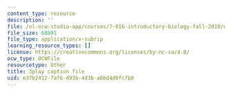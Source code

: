 ```yaml
---
content_type: resource
description: ''
file: /ol-ocw-studio-app/courses/7-016-introductory-biology-fall-2018/e37b24127af6d93b4d3ba6bd4d0fc7b0_mvjXFh4P08I.srt
file_size: 68891
file_type: application/x-subrip
learning_resource_types: []
license: https://creativecommons.org/licenses/by-nc-sa/4.0/
ocw_type: OCWFile
resourcetype: Other
title: 3play caption file
uid: e37b2412-7af6-d93b-4d3b-a6bd4d0fc7b0
---
```

